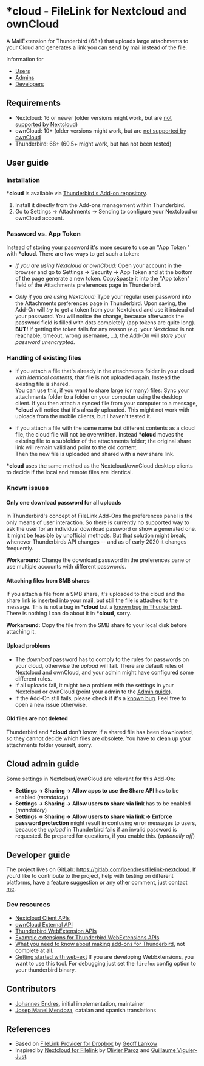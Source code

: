 # __*cloud__ - FileLink for Nextcloud and ownCloud

A MailExtension for Thunderbird (68+) that uploads large attachments to your
Cloud and generates a link you can send by mail instead of the file.

Information for

* [Users](#user-guide)
* [Admins](#cloud-admin-guide)
* [Developers](#developer-guide)

## Requirements

* Nextcloud: 16 or newer (older versions might work, but are [not supported by
  Nextcloud](https://github.com/nextcloud/server/wiki/Maintenance-and-Release-Schedule))
* ownCloud: 10+ (older versions might work, but are [not supported by
  ownCloud](https://github.com/owncloud/core/wiki/maintenance-and-release-schedule)
* Thunderbird: 68+ (60.5+ might work, but has not been tested)

## User guide

### Installation

__*cloud__ is available via [Thunderbird's Add-on
repository](https://addons.thunderbird.net/thunderbird/addon/filelink-nextcloud-owncloud/).
1. Install it directly from the Add-ons management within Thunderbird.
1. Go to Settings -> Attachments -> Sending to configure your Nextcloud or
   ownCloud account.

### Password vs. App Token

Instead of storing your password it's more secure to use an "App Token " with
__*cloud__. There are two ways to get such a token:

* *If you are using Nextcloud or ownCloud:* Open your account in the browser and
  go to Settings -> Security -> App Token and at the bottom of the page generate
  a new token. Copy&paste it into the "App token" field of the Attachments preferences page in
  Thunderbird.

* *Only if you are using Nextcloud:* Type your regular user password into the
  Attachments preferences page in Thunderbird. Upon saving, the Add-On will
  *try* to get a token from your Nextcloud and use it instead of your password.
  You will notice the change, because afterwards the password field is filled
  with dots completely (app tokens are quite long).\
  **BUT!** if getting the token fails for any reason (e.g. your Nextcloud is not
  reachable, timeout, wrong username, ...), the Add-On will *store your password
  unencrypted*.

### Handling of existing files

 * If you attach a file that's already in the attachments folder in your cloud *with identical contents*,
that file is not uploaded again. Instead the existing file is shared.\
You can use this, if you want to share large (or many) files: Sync your
attachments folder to a folder on your computer using the desktop client. If you
then attach a synced file from your computer to a message, __*cloud__ will
notice that it's already uploaded. This might not work with uploads from the
mobile clients, but I haven't tested it.

 * If you attach a file with the same name but different contents as a cloud file, the cloud file will not be overwritten. Instead __*cloud__ moves the existing file to a subfolder of the attachments folder; the original share link will remain valid and point to the old content.\
 Then the new file is uploaded and shared with a new share link.

__*cloud__ uses the same method as the
Nextcloud/ownCloud desktop clients to decide if the local and remote files are
identical. 

### Known issues

#### Only one download password for all uploads

In Thunderbird's concept of FileLink Add-Ons the preferences panel is the only
means of user interaction. So there is currently no supported way to ask the
user for an individual download password or show a generated one. It might be
feasible by unofficial methods. But that solution might break, whenever
Thunderbirds API changes -- and as of early 2020 it changes frequently.

**Workaround:** Change the download password in the preferences pane or use
multiple accounts with different passwords.

#### Attaching files from SMB shares

If you attach a file from a SMB share, it's uploaded to the cloud and the share link is inserted into your mail, but still the file is attached to the message. This is not a bug in __*cloud__ but a [known bug in Thunderbird](https://bugzilla.mozilla.org/show_bug.cgi?id=793118). There is nothing I can do about it in __*cloud__, sorry.

**Workaround:** Copy the file from the SMB share to your local disk before attaching it.

#### Upload problems

* The *download* password has to comply to the rules for passwords on your
  cloud, otherwise the *upload* will fail. There are default rules of Nextcloud
  and ownCloud, and your admin might have configured some different rules. 
* If all uploads fail, it might be a problem with the settings in your Nextcloud or
  ownCloud (point your admin to the [Admin guide](#nextcloud-admin-guide)).
* If the Add-On still fails, please check if it's a [known bug](https://gitlab.com/joendres/filelink-nextcloud/-/boards). Feel free to open a new issue otherwise.

#### Old files are not deleted 

Thunderbird and __*cloud__ don't know, if a shared file has been downloaded, so
they cannot decide which files are obsolete. You have to clean up your
attachments folder yourself, sorry.

## Cloud admin guide

Some settings in Nextcloud/ownCloud are relevant for this Add-On:

* **Settings -> Sharing -> Allow apps to use the Share API** has to be enabled
  (*mandatory*)
* **Settings -> Sharing -> Allow users to share via link** has to be enabled
  (*mandatory*)
* **Settings -> Sharing -> Allow users to share via link -> Enforce password
  protection** might result in confusing error messages to users, because the
  *upload* in Thunderbird fails if an invalid password is requested. Be prepared
  for questions, if you enable this. (*optionally off*)

## Developer guide

The project lives on GitLab: https://gitlab.com/joendres/filelink-nextcloud. If
you'd like to contribute to the project, help with testing on different
platforms, have a feature suggestion or any other comment, just contact
[me](@joendres).

### Dev resources

* [Nextcloud Client
  APIs](https://docs.nextcloud.com/server/stable/developer_manual/client_apis/index.html)
* [ownCloud External
  API](https://doc.owncloud.com/server/developer_manual/core/apis/ocs/notifications/ocs-endpoint-v1.html)
* [Thunderbird WebExtension
  APIs](https://thunderbird-webextensions.readthedocs.io/en/latest/index.html) 
* [Example extensions for Thunderbird WebExtensions
  APIs](https://github.com/thundernest/sample-extensions)
* [What you need to know about making add-ons for
  Thunderbird](https://developer.thunderbird.net/add-ons/), not complete at all.
* [Getting started with
  web-ext](https://extensionworkshop.com/documentation/develop/getting-started-with-web-ext)
  If you are developing WebExtensions, you want to use this tool. For debugging
  just set the ```firefox``` config option to your thunderbird binary.

## Contributors
* [Johannes Endres](@joendres), initial implementation, maintainer
* [Josep Manel Mendoza](@josepmanel), catalan and spanish translations

## References

* Based on [FileLink Provider for
  Dropbox](https://github.com/darktrojan/dropbox) by [Geoff
  Lankow](https://darktrojan.github.io/)
* Inspired by [Nextcloud for
  Filelink](https://github.com/nextcloud/nextcloud-filelink) by [Olivier
  Paroz](https://github.com/oparoz) and [Guillaume
  Viguier-Just](https://github.com/guillaumev).
